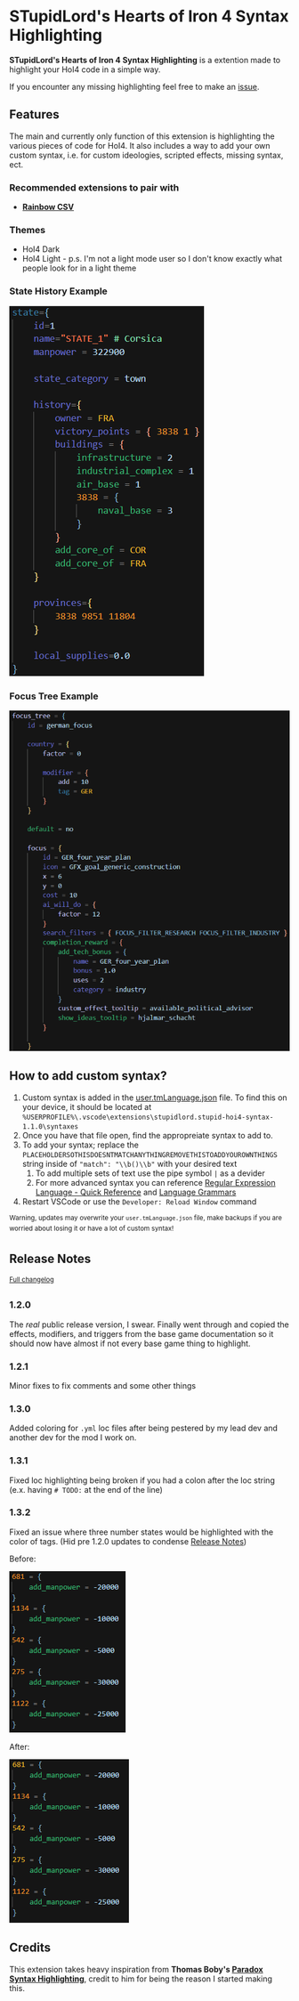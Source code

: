 # STupidLord's Hearts of Iron 4 Syntax Highlighting

**STupidLord's Hearts of Iron 4 Syntax Highlighting** is a extention made to highlight your HoI4 code in a simple way.

If you encounter any missing highlighting feel free to make an [issue](https://github.com/STupidLord/HoI4-Syntax/issues).

## Features

The main and currently only function of this extension is highlighting the various pieces of code for HoI4. It also includes a way to add your own custom syntax, i.e. for custom ideologies, scripted effects, missing syntax, ect.

### Recommended extensions to pair with
- **[Rainbow CSV](https://marketplace.visualstudio.com/items?itemName=mechatroner.rainbow-csv)**

### Themes
- HoI4 Dark
- HoI4 Light - p.s. I'm not a light mode user so I don't know exactly what people look for in a light theme

### State History Example
![State History Highlighting](images/state-history-example.png)

### Focus Tree Example
![Focus Tree Highlighting](images/focus-tree-example.png)

## How to add custom syntax?

1. Custom syntax is added in the [user.tmLanguage.json](syntaxes/user.tmLanguage.json) file. To find this on your device, it should be located at `%USERPROFILE%\.vscode\extensions\stupidlord.stupid-hoi4-syntax-1.1.0\syntaxes`
2. Once you have that file open, find the appropreiate syntax to add to.
3. To add your syntax; replace the `PLACEHOLDERSOTHISDOESNTMATCHANYTHINGREMOVETHISTOADDYOUROWNTHINGS` string inside of `"match": "\\b()\\b"` with your desired text
    1. To add multiple sets of text use the pipe symbol `|` as a devider
    2. For more advanced syntax you can reference [Regular Expression Language - Quick Reference](https://learn.microsoft.com/en-us/dotnet/standard/base-types/regular-expression-language-quick-reference) and [Language Grammars](https://macromates.com/manual/en/language_grammars)
4. Restart VSCode or use the `Developer: Reload Window` command

<sup>Warning, updates may overwrite your `user.tmLanguage.json` file, make backups if you are worried about losing it or have a lot of custom syntax!</sup>

## Release Notes

<sup>[Full changelog](https://github.com/STupidLord/stupidlord.hoi4-syntax/blob/master/CHANGELOG.md)</sup>

### 1.2.0

The *real* public release version, I swear. Finally went through and copied the effects, modifiers, and triggers from the base game documentation so it should now have almost if not every base game thing to highlight.

### 1.2.1

Minor fixes to fix comments and some other things

### 1.3.0

Added coloring for `.yml` loc files after being pestered by my lead dev and another dev for the mod I work on.

### 1.3.1

Fixed loc highlighting being broken if you had a colon after the loc string (e.x. having `# TODO:` at the end of the line)

### 1.3.2

Fixed an issue where three number states would be highlighted with the color of tags. (Hid pre 1.2.0 updates to condense [Release Notes](#release-notes))

Before:

![Before](images/three-letter-state-before.png)

After:

![After](images/three-letter-state-after.png)

## Credits

This extension takes heavy inspiration from **Thomas Boby's [Paradox Syntax Highlighting](https://github.com/cwtools/paradox-syntax)**, credit to him for being the reason I started making this.